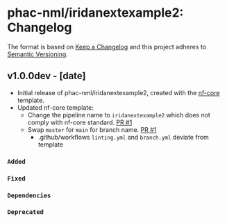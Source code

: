 # phac-nml/iridanextexample2: Changelog

The format is based on [Keep a Changelog](https://keepachangelog.com/en/1.0.0/)
and this project adheres to [Semantic Versioning](https://semver.org/spec/v2.0.0.html).

## v1.0.0dev - [date]

- Initial release of phac-nml/iridanextexample2, created with the [nf-core](https://nf-co.re/) template.
- Updated nf-core template:
    - Change the pipeline name to `iridanextexample2` which does not comply with nf-core standard. [PR #1](https://github.com/phac-nml/iridanextexample2/pull/1)
    - Swap `master` for `main` for branch name. [PR #1](https://github.com/phac-nml/iridanextexample2/pull/1)
        - .github/workflows `linting.yml` and `branch.yml` deviate from template

### `Added`

### `Fixed`

### `Dependencies`

### `Deprecated`
